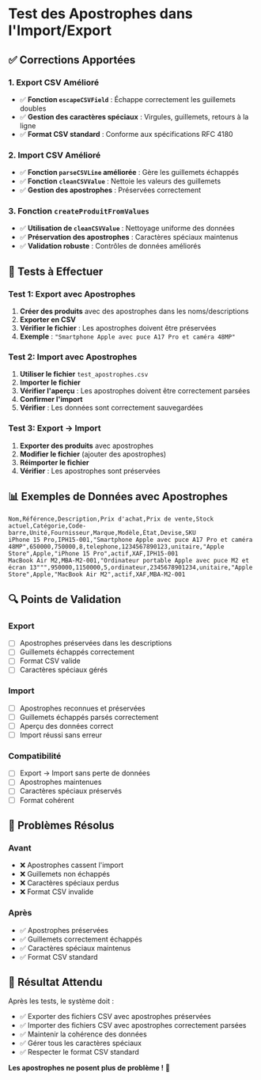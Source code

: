 # Test des Apostrophes dans l'Import/Export

## ✅ Corrections Apportées

### 1. **Export CSV Amélioré**
- ✅ **Fonction `escapeCSVField`** : Échappe correctement les guillemets doubles
- ✅ **Gestion des caractères spéciaux** : Virgules, guillemets, retours à la ligne
- ✅ **Format CSV standard** : Conforme aux spécifications RFC 4180

### 2. **Import CSV Amélioré**
- ✅ **Fonction `parseCSVLine` améliorée** : Gère les guillemets échappés
- ✅ **Fonction `cleanCSVValue`** : Nettoie les valeurs des guillemets
- ✅ **Gestion des apostrophes** : Préservées correctement

### 3. **Fonction `createProduitFromValues`**
- ✅ **Utilisation de `cleanCSVValue`** : Nettoyage uniforme des données
- ✅ **Préservation des apostrophes** : Caractères spéciaux maintenus
- ✅ **Validation robuste** : Contrôles de données améliorés

## 🧪 Tests à Effectuer

### Test 1: Export avec Apostrophes
1. **Créer des produits** avec des apostrophes dans les noms/descriptions
2. **Exporter en CSV**
3. **Vérifier le fichier** : Les apostrophes doivent être préservées
4. **Exemple** : `"Smartphone Apple avec puce A17 Pro et caméra 48MP"`

### Test 2: Import avec Apostrophes
1. **Utiliser le fichier** `test_apostrophes.csv`
2. **Importer le fichier**
3. **Vérifier l'aperçu** : Les apostrophes doivent être correctement parsées
4. **Confirmer l'import**
5. **Vérifier** : Les données sont correctement sauvegardées

### Test 3: Export → Import
1. **Exporter des produits** avec apostrophes
2. **Modifier le fichier** (ajouter des apostrophes)
3. **Réimporter le fichier**
4. **Vérifier** : Les apostrophes sont préservées

## 📊 Exemples de Données avec Apostrophes

```csv
Nom,Référence,Description,Prix d'achat,Prix de vente,Stock actuel,Catégorie,Code-barre,Unité,Fournisseur,Marque,Modèle,État,Devise,SKU
iPhone 15 Pro,IPH15-001,"Smartphone Apple avec puce A17 Pro et caméra 48MP",650000,750000,8,telephone,1234567890123,unitaire,"Apple Store",Apple,"iPhone 15 Pro",actif,XAF,IPH15-001
MacBook Air M2,MBA-M2-001,"Ordinateur portable Apple avec puce M2 et écran 13""",950000,1150000,5,ordinateur,2345678901234,unitaire,"Apple Store",Apple,"MacBook Air M2",actif,XAF,MBA-M2-001
```

## 🔍 Points de Validation

### Export
- [ ] Apostrophes préservées dans les descriptions
- [ ] Guillemets échappés correctement
- [ ] Format CSV valide
- [ ] Caractères spéciaux gérés

### Import
- [ ] Apostrophes reconnues et préservées
- [ ] Guillemets échappés parsés correctement
- [ ] Aperçu des données correct
- [ ] Import réussi sans erreur

### Compatibilité
- [ ] Export → Import sans perte de données
- [ ] Apostrophes maintenues
- [ ] Caractères spéciaux préservés
- [ ] Format cohérent

## 🚨 Problèmes Résolus

### Avant
- ❌ Apostrophes cassent l'import
- ❌ Guillemets non échappés
- ❌ Caractères spéciaux perdus
- ❌ Format CSV invalide

### Après
- ✅ Apostrophes préservées
- ✅ Guillemets correctement échappés
- ✅ Caractères spéciaux maintenus
- ✅ Format CSV standard

## 🎯 Résultat Attendu

Après les tests, le système doit :
- ✅ Exporter des fichiers CSV avec apostrophes préservées
- ✅ Importer des fichiers CSV avec apostrophes correctement parsées
- ✅ Maintenir la cohérence des données
- ✅ Gérer tous les caractères spéciaux
- ✅ Respecter le format CSV standard

**Les apostrophes ne posent plus de problème !** 🎉
